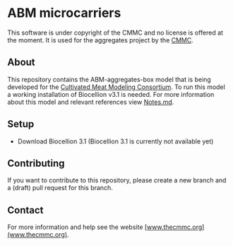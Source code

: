 # ABM microcarriers

This software is under copyright of the CMMC and no license is offered at the moment. It is used for the aggregates project by the [CMMC](thecmmc.org).

## About

This repository contains the ABM-aggregates-box model that is being developed for the [Cultivated Meat Modeling Consortium](http://www.thecmmc.org).
To run this model a working installation of Biocellion v3.1 is needed. For more information about this model and relevant references view [Notes.md](https://github.com/TheCMMC/ABM-aggregates-box/blob/initial_model_setup/Notes.md).

## Setup

- Download Biocellion 3.1 (Biocellion 3.1 is currently not available yet)

## Contributing

If you want to contribute to this repository, please create a new branch and a (draft) pull request for this branch.

## Contact

For more information and help see the website [www.thecmmc.org](www.thecmmc.org).
